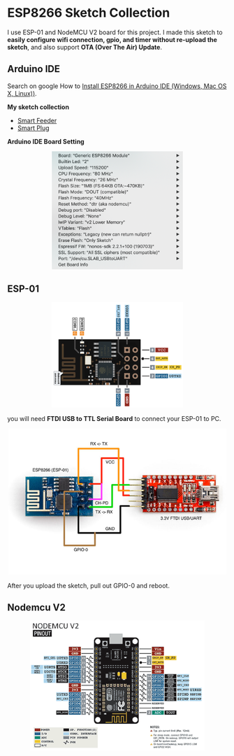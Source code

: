 # ESP8266 Sketch Collection

I use ESP-01 and NodeMCU V2 board for this project. I made this sketch to **easily configure wifi connection, gpio, and timer without re-upload the sketch**, and also support **OTA (Over The Air) Update**.

## Arduino IDE

Search on google How to [Install ESP8266 in Arduino IDE (Windows, Mac OS X, Linux))](https://www.google.com/search?q=Install+ESP8266+in+Arduino+IDE+(Windows%2C+Mac+OS+X%2C+Linux)&oq=Install+ESP8266+in+Arduino+IDE+(Windows%2C+Mac+OS+X%2C+Linux)&aqs=chrome..69i57j69i60.567j0j9&sourceid=chrome&ie=UTF-8).

**My sketch collection**

- [Smart Feeder](https://github.com/ariyanki/esp8266/tree/master/feeding_timer)
- [Smart Plug](https://github.com/ariyanki/esp8266/tree/master/smart_plug)

**Arduino IDE Board Setting**
<p align="center">
  <img src="https://raw.githubusercontent.com/ariyanki/esp8266/master/Docs/image/board-setting.png" width="300">
</p>


## ESP-01

<p align="center">
  <img src="https://raw.githubusercontent.com/ariyanki/esp8266/master/Docs/image/esp-01-pinout.png" width="300">
</p>

you will need **FTDI USB to TTL Serial Board** to connect your ESP-01 to PC.

<p align="center">
  <img src="https://raw.githubusercontent.com/ariyanki/esp8266/master/Docs/image/esp-01-ftdi.jpg" width="500">
</p>

After you upload the sketch, pull out GPIO-0 and reboot.

## Nodemcu V2

<p align="center">
  <img src="https://raw.githubusercontent.com/ariyanki/esp8266/master/Docs/image/nodemcu-pinout.png" width="400">
</p>

